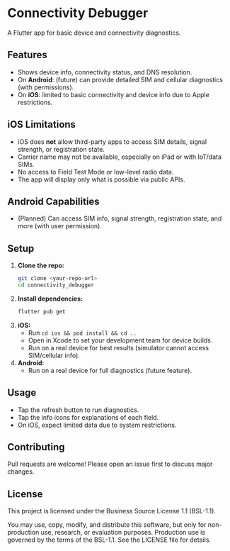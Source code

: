 # Connectivity Debugger

A Flutter app for basic device and connectivity diagnostics.

## Features

- Shows device info, connectivity status, and DNS resolution.
- On **Android**: (future) can provide detailed SIM and cellular diagnostics (with permissions).
- On **iOS**: limited to basic connectivity and device info due to Apple restrictions.

## iOS Limitations

- iOS does **not** allow third-party apps to access SIM details, signal strength, or registration state.
- Carrier name may not be available, especially on iPad or with IoT/data SIMs.
- No access to Field Test Mode or low-level radio data.
- The app will display only what is possible via public APIs.

## Android Capabilities

- (Planned) Can access SIM info, signal strength, registration state, and more (with user permission).

## Setup

1. **Clone the repo:**
   ```sh
   git clone <your-repo-url>
   cd connectivity_debugger
   ```
2. **Install dependencies:**
   ```sh
   flutter pub get
   ```
3. **iOS:**
   - Run `cd ios && pod install && cd ..`
   - Open in Xcode to set your development team for device builds.
   - Run on a real device for best results (simulator cannot access SIM/cellular info).
4. **Android:**
   - Run on a real device for full diagnostics (future feature).

## Usage

- Tap the refresh button to run diagnostics.
- Tap the info icons for explanations of each field.
- On iOS, expect limited data due to system restrictions.

## Contributing

Pull requests are welcome! Please open an issue first to discuss major changes.

## License

This project is licensed under the Business Source License 1.1 (BSL-1.1).

You may use, copy, modify, and distribute this software, but only for non-production use, research, or evaluation purposes. Production use is governed by the terms of the BSL-1.1. See the LICENSE file for details.
